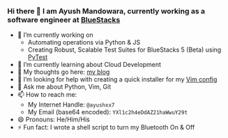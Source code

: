 ### Hi there 👋 I am Ayush Mandowara, currently working as a software engineer at [BlueStacks](www.bluestacks.com)

- 🔭 I’m currently working on 
   - Automating operations via Python & JS
   - Creating Robust, Scalable Test Suites for BlueStacks 5 (Beta) using [PyTest](https://pypi.org/project/pytest/)
- 🌱 I’m currently learning about Cloud Development
- 👯 My thoughts go here: [my blog](https://ayush-blog.netlify.app/)
- 🤔 I’m looking for help with creating a quick installer for my [Vim config](https://github.com/ayushxx7/dotfiles)
- 💬 Ask me about Python, Vim, Git
- 📫 How to reach me: 
   - My Internet Handle: `@ayushxx7`
   - My Email (base64 encoded): `YXl1c2h4eDdAZ21haWwuY29t`
- 😄 Pronouns: He/Him/His
- ⚡ Fun fact: I wrote a shell script to turn my Bluetooth On & Off
